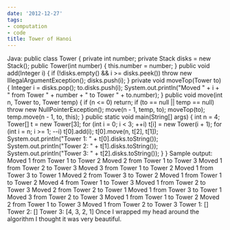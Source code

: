 ```yaml
---
date: '2012-12-27'
tags:
- computation
- code
title: Tower of Hanoi
---
```


Java: public class Tower { private int number; private Stack disks = new Stack(); public Tower(int number) { this.number = number; } public void add(Integer i) { if (!disks.empty() && i >= disks.peek()) throw new IllegalArgumentException(); disks.push(i); } private void moveTop(Tower to) { Integer i = disks.pop(); to.disks.push(i); System.out.println("Moved " + i + " from Tower " + number + " to Tower " + to.number); } public void move(int n, Tower to, Tower temp) { if (n <= 0) return; if (to == null || temp == null) throw new NullPointerException(); move(n - 1, temp, to); moveTop(to); temp.move(n - 1, to, this); } public static void main(String[] args) { int n = 4; Tower[] t = new Tower[3]; for (int i = 0; i < 3; ++i) t[i] = new Tower(i + 1); for (int i = n; i >= 1; --i) t[0].add(i); t[0].move(n, t[2], t[1]); System.out.println("Tower 1: " + t[0].disks.toString()); System.out.println("Tower 2: " + t[1].disks.toString()); System.out.println("Tower 3: " + t[2].disks.toString()); } } Sample output: Moved 1 from Tower 1 to Tower 2 Moved 2 from Tower 1 to Tower 3 Moved 1 from Tower 2 to Tower 3 Moved 3 from Tower 1 to Tower 2 Moved 1 from Tower 3 to Tower 1 Moved 2 from Tower 3 to Tower 2 Moved 1 from Tower 1 to Tower 2 Moved 4 from Tower 1 to Tower 3 Moved 1 from Tower 2 to Tower 3 Moved 2 from Tower 2 to Tower 1 Moved 1 from Tower 3 to Tower 1 Moved 3 from Tower 2 to Tower 3 Moved 1 from Tower 1 to Tower 2 Moved 2 from Tower 1 to Tower 3 Moved 1 from Tower 2 to Tower 3 Tower 1: [] Tower 2: [] Tower 3: [4, 3, 2, 1] Once I wrapped my head around the algorithm I thought it was very beautiful.

